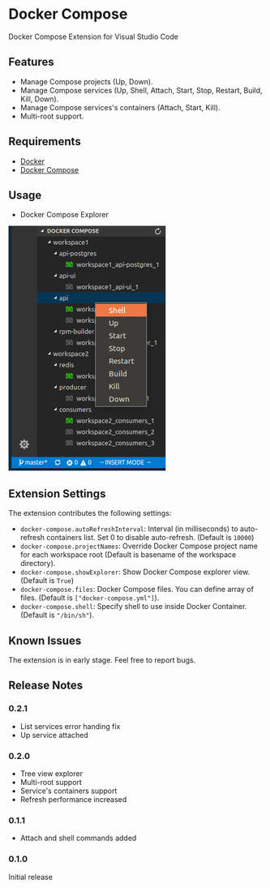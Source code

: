 # Docker Compose

Docker Compose Extension for Visual Studio Code

## Features

* Manage Compose projects (Up, Down).
* Manage Compose services (Up, Shell, Attach, Start, Stop, Restart, Build, Kill, Down).
* Manage Compose services's containers (Attach, Start, Kill).
* Multi-root support.

## Requirements

* [Docker](https://www.docker.com/)
* [Docker Compose](https://docs.docker.com/compose/)

## Usage

* Docker Compose Explorer

![explorer](images/explorer.png)

## Extension Settings

The extension contributes the following settings:

* `docker-compose.autoRefreshInterval`: Interval (in milliseconds) to auto-refresh containers list. Set 0 to disable auto-refresh. (Default is `10000`)
* `docker-compose.projectNames`: Override Docker Compose project name for each workspace root (Default is basename of the workspace directory).
* `docker-compose.showExplorer`: Show Docker Compose explorer view. (Default is `True`)
* `docker-compose.files`: Docker Compose files. You can define array of files. (Default is `["docker-compose.yml"]`).
* `docker-compose.shell`: Specify shell to use inside Docker Container. (Default is `"/bin/sh"`).

## Known Issues

The extension is in early stage. Feel free to report bugs.

## Release Notes

### 0.2.1

* List services error handing fix
* Up service attached

### 0.2.0

* Tree view explorer
* Multi-root support
* Service's containers support
* Refresh performance increased

### 0.1.1

* Attach and shell commands added

### 0.1.0

Initial release
